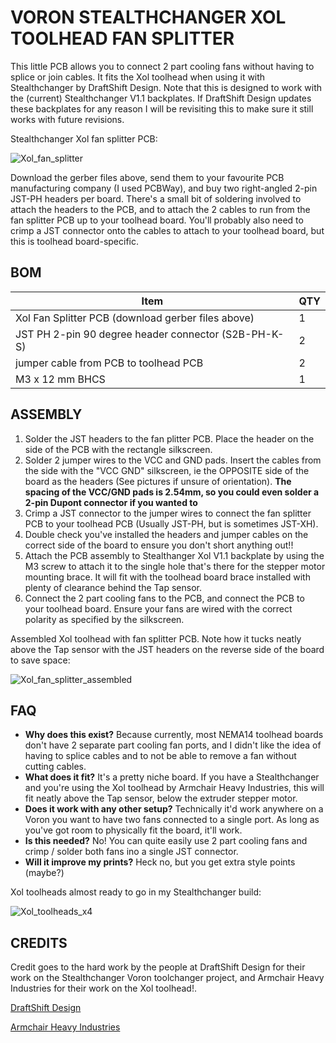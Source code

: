 # VORON STEALTHCHANGER XOL TOOLHEAD FAN SPLITTER

This little PCB allows you to connect 2 part cooling fans without having to splice or join cables. It fits the Xol toolhead when using it with Stealthchanger by DraftShift Design. Note that this is designed to work with the (current) Stealthchanger V1.1 backplates. If DraftShift Design updates these backplates for any reason I will be revisiting this to make sure it still works with future revisions.

Stealthchanger Xol fan splitter PCB:


![Xol_fan_splitter](https://github.com/user-attachments/assets/3c32df5e-a632-41ef-8bc1-0b2885f8628f)

Download the gerber files above, send them to your favourite PCB manufacturing company (I used PCBWay), and buy two right-angled 2-pin JST-PH headers per board. There's a small bit of soldering involved to attach the headers to the PCB, and to attach the 2 cables to run from the fan splitter PCB up to your toolhead board. You'll probably also need to crimp a JST connector onto the cables to attach to your toolhead board, but this is toolhead board-specific.

## BOM

| Item                                                 | QTY |
| ---------------------------------------------------- | --- |
| Xol Fan Splitter PCB (download gerber files above)   |  1  |
| JST PH 2-pin 90 degree header connector (S2B-PH-K-S) |  2  |
| jumper cable from PCB to toolhead PCB                |  2  |
| M3 x 12 mm BHCS                                      |  1  |

## ASSEMBLY

1. Solder the JST headers to the fan plitter PCB. Place the header on the side of the PCB with the rectangle silkscreen.
2. Solder 2 jumper wires to the VCC and GND pads. Insert the cables from the side with the "VCC GND" silkscreen, ie the OPPOSITE side of the board as the headers (See pictures if unsure of orientation). **The spacing of the VCC/GND pads is 2.54mm, so you could even solder a 2-pin Dupont connector if you wanted to**
3. Crimp a JST connector to the jumper wires to connect the fan splitter PCB to your toolhead PCB (Usually JST-PH, but is sometimes JST-XH).
4. Double check you've installed the headers and jumper cables on the correct side of the board to ensure you don't short anything out!!
5. Attach the PCB assembly to Stealthanger Xol V1.1 backplate by using the M3 screw to attach it to the single hole that's there for the stepper motor mounting brace. It will fit with the toolhead board brace installed with plenty of clearance behind the Tap sensor.
6. Connect the 2 part cooling fans to the PCB, and connect the PCB to your toolhead board. Ensure your fans are wired with the correct polarity as specified by the silkscreen.

Assembled Xol toolhead with fan splitter PCB. Note how it tucks neatly above the Tap sensor with the JST headers on the reverse side of the board to save space:

![Xol_fan_splitter_assembled](https://github.com/user-attachments/assets/ac781ea7-1583-4ae8-b9c6-207ca141c636)

## FAQ
- **Why does this exist?** Because currently, most NEMA14 toolhead boards don't have 2 separate part cooling fan ports, and I didn't like the idea of having to splice cables and to not be able to remove a fan without cutting cables.
- **What does it fit?** It's a pretty niche board. If you have a Stealthchanger and you're using the Xol toolhead by Armchair Heavy Industries, this will fit neatly above the Tap sensor, below the extruder stepper motor.
- **Does it work with any other setup?** Technically it'd work anywhere on a Voron you want to have two fans connected to a single port. As long as you've got room to physically fit the board, it'll work.
- **Is this needed?** No! You can quite easily use 2 part cooling fans and crimp / solder both fans ino a single JST connector.
- **Will it improve my prints?** Heck no, but you get extra style points (maybe?)

Xol toolheads almost ready to go in my Stealthchanger build:

![Xol_toolheads_x4](https://github.com/user-attachments/assets/4dc724e5-2035-44e2-abac-5a51b78ab19d)


## CREDITS

Credit goes to the hard work by the people at DraftShift Design for their work on the Stealthchanger Voron toolchanger project, and Armchair Heavy Industries for their work on the Xol toolhead!.

[DraftShift Design](https://github.com/DraftShift)

[Armchair Heavy Industries](https://github.com/Armchair-Heavy-Industries)
